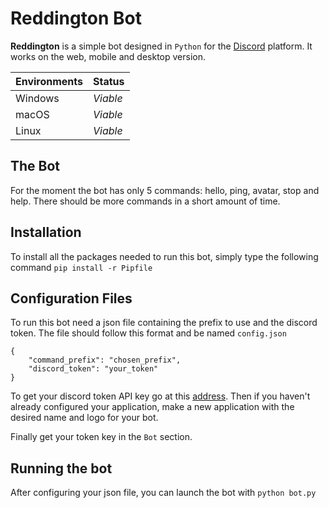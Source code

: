 # Reddington Bot

**Reddington** is a simple bot designed in ```Python``` for the [Discord](https://discordapp.com) platform. 
It works on the web, mobile and desktop version.

| Environments | Status |
| ------ | ------ |
| Windows | *Viable* |
| macOS | *Viable* |
| Linux | *Viable* |

## The Bot

For the moment the bot has only 5 commands: hello, ping, avatar, stop and help.
There should be more commands in a short amount of time.

## Installation

To install all the packages needed to run this bot, simply type the following command 
``pip install -r Pipfile``

## Configuration Files

To run this bot need a json file containing the prefix to use and the discord token.
The file should follow this format and be named ``config.json``

```
{
    "command_prefix": "chosen_prefix",
    "discord_token": "your_token"
}
```

To get your discord token API key go at this [address](https://discordapp.com/developers/applications/).
Then if you haven't already configured your application, make a new application with the desired name
and logo for your bot.

Finally get your token key in the ``Bot`` section. 


## Running the bot

After configuring your json file, you can launch the bot with 
``python bot.py``